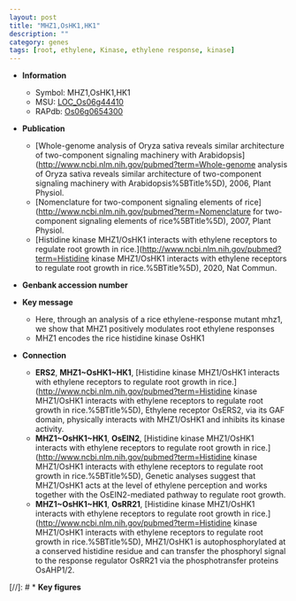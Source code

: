 ```yaml
---
layout: post
title: "MHZ1,OsHK1,HK1"
description: ""
category: genes
tags: [root, ethylene, Kinase, ethylene response, kinase]
---
```


* **Information**  
    + Symbol: MHZ1,OsHK1,HK1  
    + MSU: [LOC_Os06g44410](http://rice.uga.edu/cgi-bin/ORF_infopage.cgi?orf=LOC_Os06g44410)  
    + RAPdb: [Os06g0654300](http://rapdb.dna.affrc.go.jp/viewer/gbrowse_details/irgsp1?name=Os06g0654300)  

* **Publication**  
    + [Whole-genome analysis of Oryza sativa reveals similar architecture of two-component signaling machinery with Arabidopsis](http://www.ncbi.nlm.nih.gov/pubmed?term=Whole-genome analysis of Oryza sativa reveals similar architecture of two-component signaling machinery with Arabidopsis%5BTitle%5D), 2006, Plant Physiol.
    + [Nomenclature for two-component signaling elements of rice](http://www.ncbi.nlm.nih.gov/pubmed?term=Nomenclature for two-component signaling elements of rice%5BTitle%5D), 2007, Plant Physiol.
    + [Histidine kinase MHZ1/OsHK1 interacts with ethylene receptors to regulate root growth in rice.](http://www.ncbi.nlm.nih.gov/pubmed?term=Histidine kinase MHZ1/OsHK1 interacts with ethylene receptors to regulate root growth in rice.%5BTitle%5D), 2020, Nat Commun.

* **Genbank accession number**  

* **Key message**  
    + Here, through an analysis of a rice ethylene-response mutant mhz1, we show that MHZ1 positively modulates root ethylene responses
    + MHZ1 encodes the rice histidine kinase OsHK1

* **Connection**  
    + __ERS2__, __MHZ1~OsHK1~HK1__, [Histidine kinase MHZ1/OsHK1 interacts with ethylene receptors to regulate root growth in rice.](http://www.ncbi.nlm.nih.gov/pubmed?term=Histidine kinase MHZ1/OsHK1 interacts with ethylene receptors to regulate root growth in rice.%5BTitle%5D), Ethylene receptor OsERS2, via its GAF domain, physically interacts with MHZ1/OsHK1 and inhibits its kinase activity.
    + __MHZ1~OsHK1~HK1__, __OsEIN2__, [Histidine kinase MHZ1/OsHK1 interacts with ethylene receptors to regulate root growth in rice.](http://www.ncbi.nlm.nih.gov/pubmed?term=Histidine kinase MHZ1/OsHK1 interacts with ethylene receptors to regulate root growth in rice.%5BTitle%5D), Genetic analyses suggest that MHZ1/OsHK1 acts at the level of ethylene perception and works together with the OsEIN2-mediated pathway to regulate root growth.
    + __MHZ1~OsHK1~HK1__, __OsRR21__, [Histidine kinase MHZ1/OsHK1 interacts with ethylene receptors to regulate root growth in rice.](http://www.ncbi.nlm.nih.gov/pubmed?term=Histidine kinase MHZ1/OsHK1 interacts with ethylene receptors to regulate root growth in rice.%5BTitle%5D), MHZ1/OsHK1 is autophosphorylated at a conserved histidine residue and can transfer the phosphoryl signal to the response regulator OsRR21 via the phosphotransfer proteins OsAHP1/2.

[//]: # * **Key figures**  


